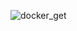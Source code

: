 ![docker_get](https://github.com/stasechka11/docker1/assets/45092650/13d4eed8-e633-49d4-a0a8-ddcb1dce4908)

